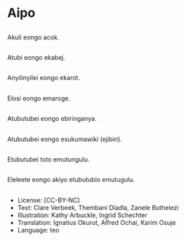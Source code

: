 # Aipo

##
Akuli eongo acok.

##
Atubi eongo ekabej.

##
Anyilinyilei eongo
ekarot.

##
Elosi eongo emaroge.

##
Atubutubei eongo
ebiringanya.

##
Atubutubei eongo
esukumawiki (ejibiri).

##
Etubutubei toto
emutungulu.

##
Eleleete eongo akiyo
etubutubio emutugulu.

##
* License: [CC-BY-NC]
* Text: Clare Verbeek, Thembani Dladla, Zanele Buthelezi
* Illustration: Kathy Arbuckle, Ingrid Schechter
* Translation: Ignatius Okurut, Alfred Ochai, Karim Osuje
* Language: teo
